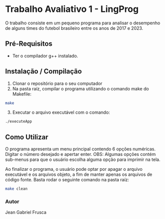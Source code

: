 # Trabalho Avaliativo 1 - LingProg

O trabalho consiste em um pequeno programa para analisar o desempenho de alguns times do futebol brasileiro entre os anos de 2017 e 2023.

## Pré-Requisitos

- Ter o compilador g++ instalado.

## Instalação / Compilação

1. Clonar o repositório para o seu computador
2. Na pasta raíz, compilar o programa utilizando o comando make do Makefile:

```bash
make
```

3. Executar o arquivo executável com o comando:

```bash
./executeApp
```

## Como Utilizar

O programa apresenta um menu principal contendo 6 opções numéricas. Digitar o número desejado e apertar enter.
OBS: Algumas opções contém sub-menus para que o usuário escolha alguma opção para imprimir na tela.

Ao finalizar o programa, o usuário pode optar por apagar o arquivo executável e os arquivos objeto, a fim de manter apenas os arquivos de código fonte. Basta rodar o seguinte comando na pasta raíz:

```bash
make clean
```

### Autor

Jean Gabriel Frusca
